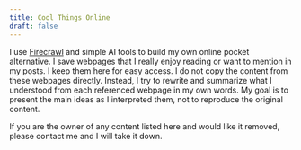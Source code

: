 ```yaml
---
title: Cool Things Online
draft: false
---
```


I use [Firecrawl](https://www.firecrawl.dev/) and simple AI tools to build my own online pocket alternative.
I save webpages that I really enjoy reading or want to mention in my posts. I keep them here for easy access.
I do not copy the content from these webpages directly.
Instead, I try to rewrite and summarize what I understood from each referenced webpage in my own words.
My goal is to present the main ideas as I interpreted them, not to reproduce the original content.

If you are the owner of any content listed here and would like it removed, please contact me and I will take it down.
